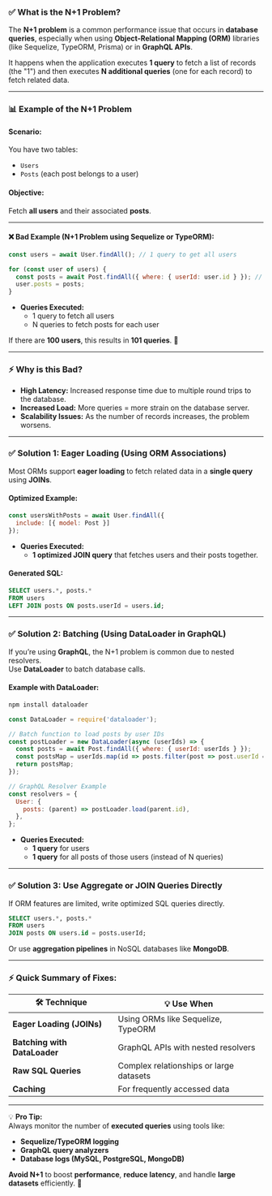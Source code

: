 ### ✅ **What is the N+1 Problem?**

The **N+1 problem** is a common performance issue that occurs in **database queries**, especially when using **Object-Relational Mapping (ORM)** libraries (like Sequelize, TypeORM, Prisma) or in **GraphQL APIs**.

It happens when the application executes **1 query** to fetch a list of records (the "1") and then executes **N additional queries** (one for each record) to fetch related data.

---

### 📊 **Example of the N+1 Problem**

#### **Scenario:**

You have two tables:

- `Users`
- `Posts` (each post belongs to a user)

#### **Objective:**  
Fetch **all users** and their associated **posts**.

---

#### ❌ **Bad Example (N+1 Problem using Sequelize or TypeORM):**

```javascript
const users = await User.findAll(); // 1 query to get all users

for (const user of users) {
  const posts = await Post.findAll({ where: { userId: user.id } }); // N queries (1 per user)
  user.posts = posts;
}
```

- **Queries Executed:**
  - 1 query to fetch all users
  - N queries to fetch posts for each user

If there are **100 users**, this results in **101 queries**. 🚨

---

### ⚡ **Why is this Bad?**

- **High Latency:** Increased response time due to multiple round trips to the database.
- **Increased Load:** More queries = more strain on the database server.
- **Scalability Issues:** As the number of records increases, the problem worsens.

---

### ✅ **Solution 1: Eager Loading (Using ORM Associations)**

Most ORMs support **eager loading** to fetch related data in a **single query** using **JOINs**.

#### **Optimized Example:**

```javascript
const usersWithPosts = await User.findAll({
  include: [{ model: Post }]
});
```

- **Queries Executed:**  
  - **1 optimized JOIN query** that fetches users and their posts together.

#### **Generated SQL:**

```sql
SELECT users.*, posts.*
FROM users
LEFT JOIN posts ON posts.userId = users.id;
```

---

### ✅ **Solution 2: Batching (Using DataLoader in GraphQL)**

If you’re using **GraphQL**, the N+1 problem is common due to nested resolvers.  
Use **DataLoader** to batch database calls.

#### **Example with DataLoader:**

```bash
npm install dataloader
```

```javascript
const DataLoader = require('dataloader');

// Batch function to load posts by user IDs
const postLoader = new DataLoader(async (userIds) => {
  const posts = await Post.findAll({ where: { userId: userIds } });
  const postsMap = userIds.map(id => posts.filter(post => post.userId === id));
  return postsMap;
});

// GraphQL Resolver Example
const resolvers = {
  User: {
    posts: (parent) => postLoader.load(parent.id),
  },
};
```

- **Queries Executed:**  
  - **1 query** for users  
  - **1 query** for all posts of those users (instead of N queries)

---

### ✅ **Solution 3: Use Aggregate or JOIN Queries Directly**

If ORM features are limited, write optimized SQL queries directly.

```sql
SELECT users.*, posts.*
FROM users
JOIN posts ON users.id = posts.userId;
```

Or use **aggregation pipelines** in NoSQL databases like **MongoDB**.

---

### ⚡ **Quick Summary of Fixes:**

| 🛠️ **Technique**            | 💡 **Use When**                          |
|----------------------------|------------------------------------------|
| **Eager Loading (JOINs)**   | Using ORMs like Sequelize, TypeORM      |
| **Batching with DataLoader** | GraphQL APIs with nested resolvers     |
| **Raw SQL Queries**         | Complex relationships or large datasets |
| **Caching**                 | For frequently accessed data            |

---

💡 **Pro Tip:**  
Always monitor the number of **executed queries** using tools like:

- **Sequelize/TypeORM logging**
- **GraphQL query analyzers**
- **Database logs (MySQL, PostgreSQL, MongoDB)**

**Avoid N+1** to boost **performance**, **reduce latency**, and handle **large datasets** efficiently. 🚀